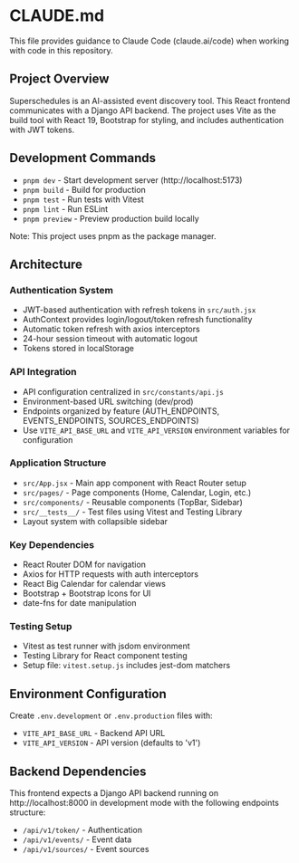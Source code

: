 # CLAUDE.md

This file provides guidance to Claude Code (claude.ai/code) when working with code in this repository.

## Project Overview

Superschedules is an AI-assisted event discovery tool. This React frontend communicates with a Django API backend. The project uses Vite as the build tool with React 19, Bootstrap for styling, and includes authentication with JWT tokens.

## Development Commands

- `pnpm dev` - Start development server (http://localhost:5173)
- `pnpm build` - Build for production
- `pnpm test` - Run tests with Vitest
- `pnpm lint` - Run ESLint
- `pnpm preview` - Preview production build locally

Note: This project uses pnpm as the package manager.

## Architecture

### Authentication System
- JWT-based authentication with refresh tokens in `src/auth.jsx`
- AuthContext provides login/logout/token refresh functionality
- Automatic token refresh with axios interceptors
- 24-hour session timeout with automatic logout
- Tokens stored in localStorage

### API Integration
- API configuration centralized in `src/constants/api.js`
- Environment-based URL switching (dev/prod)
- Endpoints organized by feature (AUTH_ENDPOINTS, EVENTS_ENDPOINTS, SOURCES_ENDPOINTS)
- Use `VITE_API_BASE_URL` and `VITE_API_VERSION` environment variables for configuration

### Application Structure
- `src/App.jsx` - Main app component with React Router setup
- `src/pages/` - Page components (Home, Calendar, Login, etc.)
- `src/components/` - Reusable components (TopBar, Sidebar)
- `src/__tests__/` - Test files using Vitest and Testing Library
- Layout system with collapsible sidebar

### Key Dependencies
- React Router DOM for navigation
- Axios for HTTP requests with auth interceptors
- React Big Calendar for calendar views
- Bootstrap + Bootstrap Icons for UI
- date-fns for date manipulation

### Testing Setup
- Vitest as test runner with jsdom environment
- Testing Library for React component testing
- Setup file: `vitest.setup.js` includes jest-dom matchers

## Environment Configuration

Create `.env.development` or `.env.production` files with:
- `VITE_API_BASE_URL` - Backend API URL
- `VITE_API_VERSION` - API version (defaults to 'v1')

## Backend Dependencies

This frontend expects a Django API backend running on http://localhost:8000 in development mode with the following endpoints structure:
- `/api/v1/token/` - Authentication
- `/api/v1/events/` - Event data
- `/api/v1/sources/` - Event sources